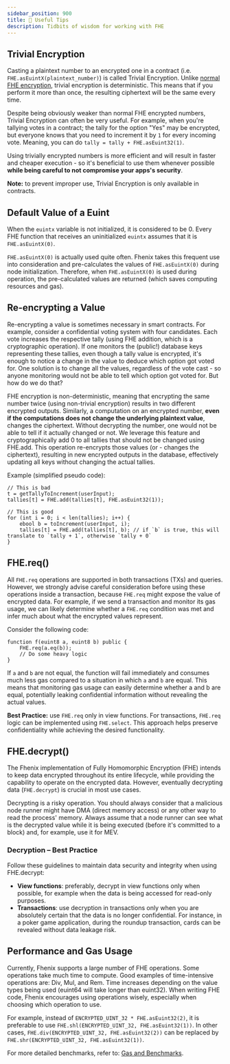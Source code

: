 ```yaml
---
sidebar_position: 900
title: 💯 Useful Tips
description: Tidbits of wisdom for working with FHE
---
```


## Trivial Encryption

Casting a plaintext number to an encrypted one in a contract (i.e. `FHE.asEuintX(plaintext_number)`) is called Trivial Encryption. Unlike [normal FHE encryption](../FhenixJS/Encryption.md), trivial encryption is deterministic. This means that if you perform it more than once, the resulting ciphertext will be the same every time.

Despite being obviously weaker than normal FHE encrypted numbers, Trivial Encryption can often be very useful. For example, when you're tallying votes in a contract; the tally for the option "Yes" may be encrypted, but everyone knows that you need to increment it by `1` for every incoming vote. Meaning, you can do `tally = tally + FHE.asEuint32(1)`.

Using trivially encrypted numbers is more efficient and will result in faster and cheaper execution - so it's beneficial to use them whenever possible **while being careful to not compromise your apps's security**.

**Note:** to prevent improper use, Trivial Encryption is only available in contracts.

## Default Value of a Euint

When the `euintx` variable is not initialized, it is considered to be 0. Every FHE function that receives an uninitialized `euintx` assumes that it is `FHE.asEuintX(0)`.

`FHE.asEuintX(0)` is actually used quite often. Fhenix takes this frequent use into consideration and pre-calculates the values of `FHE.asEuintX(0)` during node initialization. Therefore, when `FHE.asEuintX(0)` is used during operation, the pre-calculated values are returned (which saves computing resources and gas).

## Re-encrypting a Value

Re-encrypting a value is sometimes necessary in smart contracts. For example, consider a confidential voting system with four candidates. Each vote increases the respective tally (using FHE addition, which is a cryptographic operation). If one monitors the (public!) database keys representing these tallies, even though a tally value is encrypted, it's enough to notice a change in the value to deduce which option got voted for. One solution is to change all the values, regardless of the vote cast - so anyone monitoring would not be able to tell which option got voted for. But how do we do that?

FHE encryption is non-deterministic, meaning that encrypting the same number twice (using non-trivial encryption) results in two different encrypted outputs. Similarly, a computation on an encrypted number, **even if the computations does not change the underlying plaintext value**, changes the ciphertext. Without decrypting the number, one would not be able to tell if it actually changed or not. We leverage this feature and cryptographically add 0 to all tallies that should not be changed using FHE.add. This operation re-encrypts those values (or - changes the ciphertext), resulting in new encrypted outputs in the database, effectively updating all keys without changing the actual tallies.

Example (simplified pseudo code):
```solidity
// This is bad
t = getTallyToIncrement(userInput);
tallies[t] = FHE.add(tallies[t], FHE.asEuint32(1));

// This is good
for (int i = 0; i < len(tallies); i++) {
    ebool b = toIncrement(userInput, i);
    tallies[t] = FHE.add(tallies[t], b); // if `b` is true, this will translate to `tally + 1`, otherwise `tally + 0`
}
```

## FHE.req()

All `FHE.req` operations are supported in both transactions (TXs) and queries. However, we strongly advise careful consideration before using these operations inside a transaction, because `FHE.req` might expose the value of encrypted data. For example, if we send a transaction and monitor its gas usage, we can likely determine whether a `FHE.req` condition was met and infer much about what the encrypted values represent.

Consider the following code:
```solidity
function f(euint8 a, euint8 b) public {
    FHE.req(a.eq(b));
    // Do some heavy logic
}
```

If `a` and `b` are not equal, the function will fail immediately and consumes much less gas compared to a situation in which `a` and `b` are equal. This means that monitoring gas usage can easily determine whether a and b are equal, potentially leaking confidential information without revealing the actual values.

**Best Practice:** use `FHE.req` only in view functions. For transactions, `FHE.req` logic can be implemented using `FHE.select`. This approach helps preserve confidentiality while achieving the desired functionality.


## FHE.decrypt()

The Fhenix implementation of Fully Homomorphic Encryption (FHE) intends to keep data encrypted throughout its entire lifecycle, while providing the capability to operate on the encrypted data. However, eventually decrypting data (`FHE.decrypt`) is crucial in most use cases.

Decrypting is a risky operation. You should always consider that a malicious node runner might have DMA (direct memory access) or any other way to read the process' memory. Always assume that a node runner can see what is the decrypted value while it is being executed (before it's committed to a block) and, for example, use it for MEV.

### Decryption – Best Practice
Follow these guidelines to maintain data security and integrity when using FHE.decrypt:
- **View functions**: preferably, decrypt in view functions only when possible, for example when the data is being accessed for read-only purposes.
- **Transactions**: use decryption in transactions only when you are absolutely certain that the data is no longer confidential. For instance, in a poker game application, during the roundup transaction, cards can be revealed without data leakage risk.


## Performance and Gas Usage

Currently, Fhenix supports a large number of FHE operations. Some operations take much time to compute. Good examples of time-intensive operations are: Div, Mul, and Rem. Time increases depending on the value types being used (euint64 will take longer than euint32).
When writing FHE code, Fhenix encourages using operations wisely, especially when choosing which operation to use. 

For example, instead of `ENCRYPTED_UINT_32 * FHE.asEuint32(2)`, it is preferable to use `FHE.shl(ENCRYPTED_UINT_32, FHE.asEuint32(1))`. 
In other cases, `FHE.div(ENCRYPTED_UINT_32, FHE.asEuint32(2))` can be replaced by `FHE.shr(ENCRYPTED_UINT_32, FHE.asEuint32(1))`.

For more detailed benchmarks, refer to: [Gas and Benchmarks](./Gas-and-Benchmarks).
